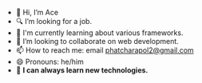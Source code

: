- 👋 Hi, I’m Ace
- 🔍 I’m looking for a job.
- 🌱 I'm currently learning about various frameworks.
- 💞️ I’m looking to collaborate on web development.
- 📫 How to reach me: email phatcharapol2@gmail.com
- 😄 Pronouns: he/him
- 🚀 <strong>I can always learn new technologies.</strong>

<!---
Ace-Phatcharapol/Ace-Phatcharapol is a ✨ special ✨ repository because its `README.md` (this file) appears on your GitHub profile.
You can click the Preview link to take a look at your changes.
--->
